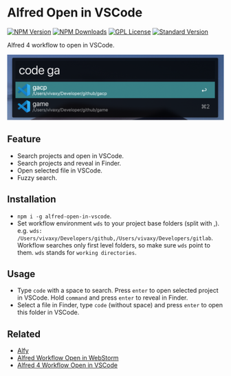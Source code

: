 # Alfred Open in VSCode

[![NPM Version][npm-version-image]][npm-url]
[![NPM Downloads][npm-downloads-image]][npm-url]
[![GPL License][license-image]][license-url]
[![Standard Version][standard-version-image]][standard-version-url]

Alfred 4 workflow to open in VSCode.

![Screenshot](./assets/alfred-workflow-open-vscode.png)

## Feature

- Search projects and open in VSCode.
- Search projects and reveal in Finder.
- Open selected file in VSCode.
- Fuzzy search.

## Installation

- `npm i -g alfred-open-in-vscode`.
- Set workflow environment `wds` to your project base folders (split with ,). e.g. `wds: /Users/vivaxy/Developers/github,/Users/vivaxy/Developers/gitlab`. Workflow searches only first level folders, so make sure `wds` point to them. `wds` stands for `working directories`.

## Usage

- Type `code` with a space to search. Press `enter` to open selected project in VSCode. Hold `command` and press `enter` to reveal in Finder.
- Select a file in Finder, type `code` (without space) and press `enter` to open this folder in VSCode.

## Related

- [Alfy](https://github.com/sindresorhus/alfy)
- [Alfred Workflow Open in WebStorm](https://vivaxyblog.github.io/2015/06/02/alfred-workflow-open-in-webstorm.html)
- [Alfred 4 Workflow Open in VSCode](https://vivaxyblog.github.io/2019/08/14/alfred-workflow-open-in-vscode.html)


[npm-version-image]: https://img.shields.io/npm/v/alfred-open-in-vscode.svg?style=flat-square
[npm-url]: https://www.npmjs.com/package/alfred-open-in-vscode
[npm-downloads-image]: https://img.shields.io/npm/dt/alfred-open-in-vscode.svg?style=flat-square
[license-image]: https://img.shields.io/npm/l/alfred-open-in-vscode.svg?style=flat-square
[license-url]: LICENSE
[standard-version-image]: https://img.shields.io/badge/release-standard%20version-brightgreen.svg?style=flat-square
[standard-version-url]: https://github.com/conventional-changelog/standard-version
